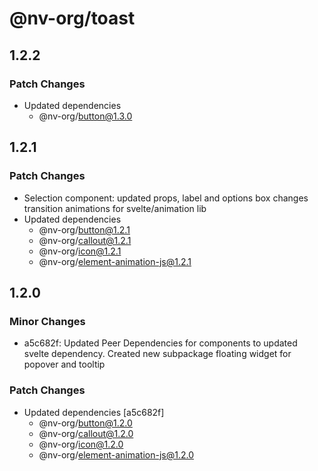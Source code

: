 # @nv-org/toast

## 1.2.2

### Patch Changes

- Updated dependencies
  - @nv-org/button@1.3.0

## 1.2.1

### Patch Changes

- Selection component: updated props, label and options box changes transition animations for svelte/animation lib
- Updated dependencies
  - @nv-org/button@1.2.1
  - @nv-org/callout@1.2.1
  - @nv-org/icon@1.2.1
  - @nv-org/element-animation-js@1.2.1

## 1.2.0

### Minor Changes

- a5c682f: Updated Peer Dependencies for components to updated svelte dependency. Created new subpackage floating widget for popover and tooltip

### Patch Changes

- Updated dependencies [a5c682f]
  - @nv-org/button@1.2.0
  - @nv-org/callout@1.2.0
  - @nv-org/icon@1.2.0
  - @nv-org/element-animation-js@1.2.0
